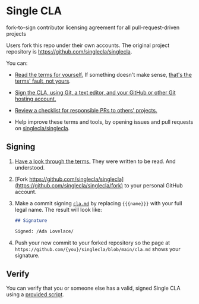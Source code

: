 # Single CLA

fork-to-sign contributor licensing agreement for all pull-request-driven projects

Users fork this repo under their own accounts.  The original project repository is <https://github.com/singlecla/singlecla>.

You can:

- [Read the terms for yourself.](./cla.md)  If something doesn't make sense, [that's the terms' fault, not yours](https://flippedform.com).

- [Sign the CLA, using Git, a text editor, and your GitHub or other Git hosting account.](#signing)

- [Review a checklist for responsible PRs to others' projects.](./checklist.md)

- Help improve these terms and tools, by opening issues and pull requests on [singlecla/singlecla](https://github.com/singlecla/singlecla).

## Signing

1.  [Have a look through the terms.](./cla.md)  They were written to be read.  And understood.

2.  [Fork https://github.com/singlecla/singlecla](https://github.com/singlecla/singlecla/fork) to your personal GitHub account.

3.  Make a commit signing [`cla.md`](./cla.md) by replacing `{{{name}}}` with your full legal name.  The result will look like:

    ```markdown
    ## Signature

    Signed: /Ada Lovelace/
    ```

4.  Push your new commit to your forked repository so the page at `https://github.com/{you}/singlecla/blob/main/cla.md` shows your signature.

## Verify

You can verify that you or someone else has a valid, signed Single CLA using a [provided script](https://github.com/singlecla/verify).
